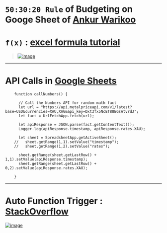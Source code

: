 # `50:30:20 Rule` of Budgeting on Googe Sheet of [Ankur Warikoo](https://www.youtube.com/watch?v=5uaXq-xDp2g)

# `f(x)` : [excel formula tutorial](https://www.ablebits.com/office-addins-blog/google-sheets-formula-basics/)

> [![image](https://user-images.githubusercontent.com/50515418/184592308-9d76c347-670d-4939-b52a-5bc86ac9ee3c.png)](https://docs.google.com/spreadsheets/d/1tE4GtSjirvwpsrkREkCDKIK1Jhx1k2R7/edit?usp=sharing&ouid=117512306766539133793&rtpof=true&sd=true)

-------------------------

# API Calls in [Google Sheets](https://docs.google.com/spreadsheets/d/1SYWpE0tS5F_g5dnhNRqqY0I20KsK8o3HA5EnV2VDEis/edit?usp=sharing)

        function callNumbers() {

          // Call the Numbers API for random math fact
          let url = "https://api.metalpriceapi.com/v1/latest?base=USD&currencies=XAU,XAG&api_key=Dxt3fx5NcET88EGsAtvrdJ";
          let fact = UrlFetchApp.fetch(url);

          let apiResponse = JSON.parse(fact.getContentText());
          Logger.log(apiResponse.timestamp, apiResponse.rates.XAU);

          let sheet = SpreadsheetApp.getActiveSheet();
        //   sheet.getRange(1,1).setValue("timestamp");
        //   sheet.getRange(1,2).setValue("rates");

          sheet.getRange(sheet.getLastRow() + 1,1).setValue(apiResponse.timestamp);
          sheet.getRange(sheet.getLastRow() + 0,2).setValue(apiResponse.rates.XAU);

        }

--------------------------------

# Auto Function Trigger : [StackOverflow](https://stackoverflow.com/a/9129775/11493297)

[![image](https://user-images.githubusercontent.com/50515418/184603569-3159874f-3939-43a5-91bd-ae71f1fe9cfd.png)](https://script.google.com/home/projects/18aYVuDMURltcEGcgES_MY2JpLVcMsPcPSmRFxPPZ_Xz9Aug5EcD1MOze/edit)
